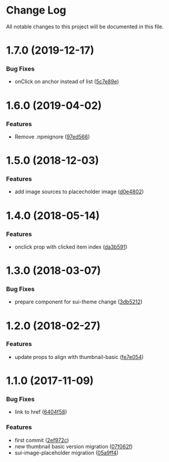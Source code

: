 # Change Log

All notable changes to this project will be documented in this file.

<a name="1.7.0"></a>
# 1.7.0 (2019-12-17)


### Bug Fixes

* onClick on anchor instead of list ([5c7e89e](https://github.com/SUI-Components/schibsted-spain-components/commit/5c7e89e))



<a name="1.6.0"></a>
# 1.6.0 (2019-04-02)


### Features

* Remove .npmignore ([97ed566](https://github.com/SUI-Components/schibsted-spain-components/commit/97ed566))



<a name="1.5.0"></a>
# 1.5.0 (2018-12-03)


### Features

* add image sources to placecholder image ([d0e4802](https://github.com/SUI-Components/schibsted-spain-components/commit/d0e4802))



<a name="1.4.0"></a>
# 1.4.0 (2018-05-14)


### Features

* onclick prop with clicked item index ([da3b591](https://github.com/SUI-Components/schibsted-spain-components/commit/da3b591))



<a name="1.3.0"></a>
# 1.3.0 (2018-03-07)


### Bug Fixes

* prepare component for sui-theme change ([3db5212](https://github.com/SUI-Components/schibsted-spain-components/commit/3db5212))



<a name="1.2.0"></a>
# 1.2.0 (2018-02-27)


### Features

* update props to align with thumbnail-basic ([fe7e054](https://github.com/SUI-Components/schibsted-spain-components/commit/fe7e054))



<a name="1.1.0"></a>
# 1.1.0 (2017-11-09)


### Bug Fixes

* link to href ([6404f58](https://github.com/SUI-Components/schibsted-spain-components/commit/6404f58))


### Features

* first commit ([2ef972c](https://github.com/SUI-Components/schibsted-spain-components/commit/2ef972c))
* new thumbnail basic version migration ([07f062f](https://github.com/SUI-Components/schibsted-spain-components/commit/07f062f))
* sui-image-placeholder migration ([05a9ff4](https://github.com/SUI-Components/schibsted-spain-components/commit/05a9ff4))



